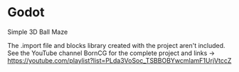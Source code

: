 # Godot
Simple 3D Ball Maze


The .import file and blocks library created with the project aren't included. See the YouTube channel BornCG for the complete project and links -> https://youtube.com/playlist?list=PLda3VoSoc_TSBBOBYwcmlamF1UrjVtccZ

